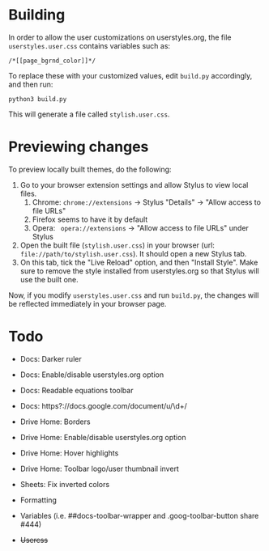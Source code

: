 # Building

In order to allow the user customizations on userstyles.org, the file `userstyles.user.css` contains variables such as:

    /*[[page_bgrnd_color]]*/

To replace these with your customized values, edit `build.py` accordingly, and then run:

    python3 build.py

This will generate a file called `stylish.user.css`.

# Previewing changes

To preview locally built themes, do the following:

1. Go to your browser extension settings and allow Stylus to view local files.
   1. Chrome: `chrome://extensions` -> Stylus "Details" -> "Allow access to file URLs"
   2. Firefox seems to have it by default
   3. Opera: ` opera://extensions` -> "Allow access to file URLs" under Stylus
2. Open the built file (`stylish.user.css`) in your browser (url: `file://path/to/stylish.user.css`). It should open a new Stylus tab.
3. On this tab, tick the "Live Reload" option, and then "Install Style". Make sure to remove the style installed from userstyles.org so that Stylus will use the built one.

Now, if you modify `userstyles.user.css` and run `build.py`, the changes will be reflected immediately in your browser page.


# Todo

 - Docs: Darker ruler
 - Docs: Enable/disable userstyles.org option
 - Docs: Readable equations toolbar
 - Docs: https?://docs.google.com/document/u/\d+/
 - Drive Home: Borders
 - Drive Home: Enable/disable userstyles.org option
 - Drive Home: Hover highlights
 - Drive Home: Toolbar logo/user thumbnail invert
 - Sheets: Fix inverted colors

 - Formatting
 - Variables (i.e. ##docs-toolbar-wrapper and .goog-toolbar-button share #444)
 - ~~Usercss~~


